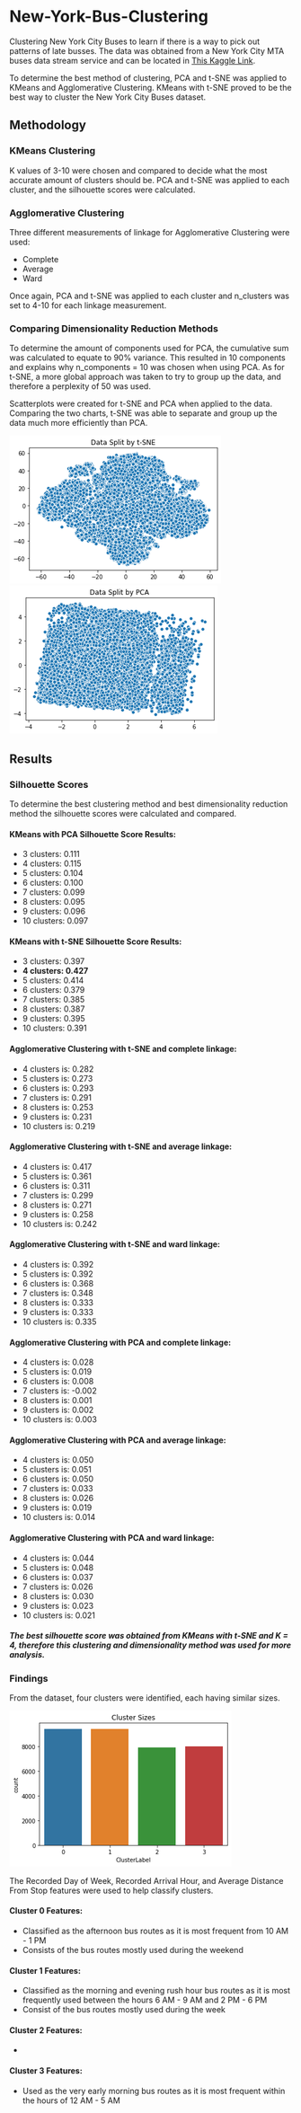 # New-York-Bus-Clustering

Clustering New York City Buses to learn if there is a way to pick out patterns of late busses. The data was obtained from a New York City MTA buses data stream service and can be located in [This Kaggle Link](https://www.kaggle.com/stoney71/new-york-city-transport-statistics?select=mta_1710.csv). 

To determine the best method of clustering, PCA and t-SNE was applied to KMeans and Agglomerative Clustering. KMeans with t-SNE proved to be the best way to cluster the New York City Buses dataset.

## Methodology

### KMeans Clustering

K values of 3-10 were chosen and compared to decide what the most accurate amount of clusters should be. PCA and t-SNE was applied to each cluster, and the silhouette scores were calculated. 

### Agglomerative Clustering

Three different measurements of linkage for Agglomerative Clustering were used:
* Complete
* Average
* Ward

Once again, PCA and t-SNE was applied to each cluster and n_clusters was set to 4-10 for each linkage measurement.

### Comparing Dimensionality Reduction Methods

To determine the amount of components used for PCA, the cumulative sum was calculated to equate to 90% variance. This resulted in 10 components and explains why n_components = 10 was chosen when using PCA. As for t-SNE, a more global approach was taken to try to group up the data, and therefore a perplexity of 50 was used. 

Scatterplots were created for t-SNE and PCA when applied to the data. Comparing the two charts, t-SNE was able to separate and group up the data much more efficiently than PCA.

![Plot](t_SNE.png)
![Plot](pca.png)

## Results

### Silhouette Scores

To determine the best clustering method and best dimensionality reduction method the silhouette scores were calculated and compared. 

#### KMeans with PCA Silhouette Score Results:

* 3 clusters: 0.111
* 4 clusters: 0.115
* 5 clusters: 0.104
* 6 clusters: 0.100
* 7 clusters: 0.099
* 8 clusters: 0.095
* 9 clusters: 0.096
* 10 clusters: 0.097

#### KMeans with t-SNE Silhouette Score Results:

* 3 clusters: 0.397
* **4 clusters: 0.427**
* 5 clusters: 0.414
* 6 clusters: 0.379
* 7 clusters: 0.385
* 8 clusters: 0.387
* 9 clusters: 0.395
* 10 clusters: 0.391

#### Agglomerative Clustering with t-SNE and complete linkage:

* 4 clusters is: 0.282
* 5 clusters is: 0.273
* 6 clusters is: 0.293
* 7 clusters is: 0.291
* 8 clusters is: 0.253
* 9 clusters is: 0.231
* 10 clusters is: 0.219

#### Agglomerative Clustering with t-SNE and average linkage:

* 4 clusters is: 0.417
* 5 clusters is: 0.361
* 6 clusters is: 0.311
* 7 clusters is: 0.299
* 8 clusters is: 0.271
* 9 clusters is: 0.258
* 10 clusters is: 0.242

#### Agglomerative Clustering with t-SNE and ward linkage:

* 4 clusters is: 0.392
* 5 clusters is: 0.392
* 6 clusters is: 0.368
* 7 clusters is: 0.348
* 8 clusters is: 0.333
* 9 clusters is: 0.333
* 10 clusters is: 0.335

#### Agglomerative Clustering with PCA and complete linkage:

* 4 clusters is: 0.028
* 5 clusters is: 0.019
* 6 clusters is: 0.008
* 7 clusters is: -0.002
* 8 clusters is: 0.001
* 9 clusters is: 0.002
* 10 clusters is: 0.003

#### Agglomerative Clustering with PCA and average linkage:

* 4 clusters is: 0.050
* 5 clusters is: 0.051
* 6 clusters is: 0.050
* 7 clusters is: 0.033
* 8 clusters is: 0.026
* 9 clusters is: 0.019
* 10 clusters is: 0.014

#### Agglomerative Clustering with PCA and ward linkage:

* 4 clusters is: 0.044
* 5 clusters is: 0.048
* 6 clusters is: 0.037
* 7 clusters is: 0.026
* 8 clusters is: 0.030
* 9 clusters is: 0.023
* 10 clusters is: 0.021

##### The best silhouette score was obtained from KMeans with t-SNE and K = 4, therefore this clustering and dimensionality method was used for more analysis.

### Findings

From the dataset, four clusters were identified, each having similar sizes. 

![Plot](cluster_sizes.png)

The Recorded Day of Week, Recorded Arrival Hour, and Average Distance From Stop features were used to help classify clusters.



#### Cluster 0 Features:

* Classified as the afternoon bus routes as it is most frequent from 10 AM - 1 PM
* Consists of the bus routes mostly used during the weekend

#### Cluster 1 Features:

* Classified as the morning and evening rush hour bus routes as it is most frequently used between the hours 6 AM - 9 AM and 2 PM - 6 PM
* Consist of the bus routes mostly used during the week

#### Cluster 2 Features: 

*

#### Cluster 3 Features:

* Used as the very early morning bus routes as it is most frequent within the hours of 12 AM - 5 AM
